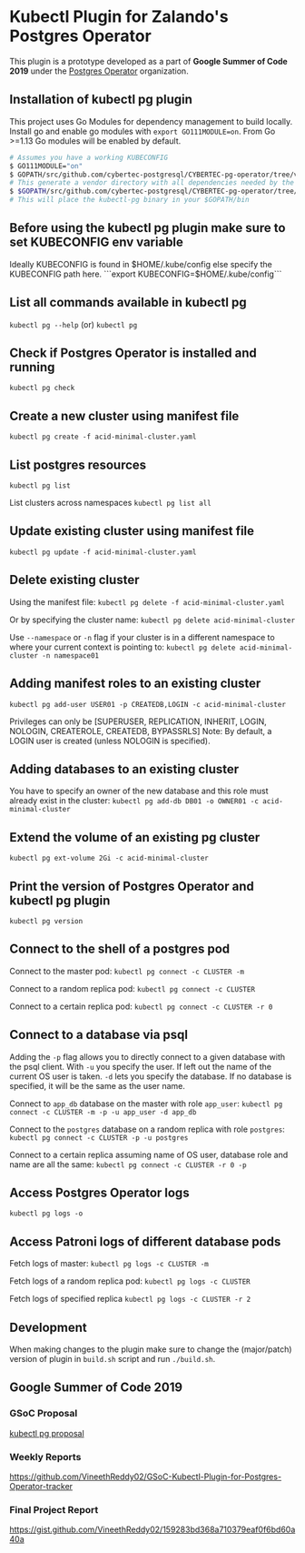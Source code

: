 # Kubectl Plugin for Zalando's Postgres Operator

This plugin is a prototype developed as a part of **Google Summer of Code 2019** under the [Postgres Operator](https://summerofcode.withgoogle.com/archive/2019/organizations/6187982082539520/) organization.

## Installation of kubectl pg plugin

This project uses Go Modules for dependency management to build locally.
Install go and enable go modules with ```export GO111MODULE=on```.
From Go >=1.13 Go modules will be enabled by default.

```bash
# Assumes you have a working KUBECONFIG
$ GO111MODULE="on"
$ GOPATH/src/github.com/cybertec-postgresql/CYBERTEC-pg-operator/tree/v0.7.0-rc3/kubectl-pg  go mod vendor
# This generate a vendor directory with all dependencies needed by the plugin.
$ $GOPATH/src/github.com/cybertec-postgresql/CYBERTEC-pg-operator/tree/v0.7.0-rc3/kubectl-pg  go install
# This will place the kubectl-pg binary in your $GOPATH/bin
```

## Before using the kubectl pg plugin make sure to set KUBECONFIG env variable

Ideally KUBECONFIG is found in $HOME/.kube/config else specify the KUBECONFIG path here.
```export KUBECONFIG=$HOME/.kube/config```

## List all commands available in kubectl pg

```kubectl pg --help``` (or) ```kubectl pg```

## Check if Postgres Operator is installed and running

```kubectl pg check```

## Create a new cluster using manifest file

```kubectl pg create -f acid-minimal-cluster.yaml```

## List postgres resources

```kubectl pg list```

List clusters across namespaces
```kubectl pg list all```

## Update existing cluster using manifest file

```kubectl pg update -f acid-minimal-cluster.yaml```

## Delete existing cluster

Using the manifest file:
```kubectl pg delete -f acid-minimal-cluster.yaml```

Or by specifying the cluster name:
```kubectl pg delete acid-minimal-cluster```

Use `--namespace` or `-n` flag if your cluster is in a different namespace to where your current context is pointing to:
```kubectl pg delete acid-minimal-cluster -n namespace01```

## Adding manifest roles to an existing cluster

```kubectl pg add-user USER01 -p CREATEDB,LOGIN -c acid-minimal-cluster```

Privileges can only be [SUPERUSER, REPLICATION, INHERIT, LOGIN, NOLOGIN, CREATEROLE, CREATEDB, BYPASSRLS]
Note: By default, a LOGIN user is created (unless NOLOGIN is specified).

## Adding databases to an existing cluster

You have to specify an owner of the new database and this role must already exist in the cluster:
```kubectl pg add-db DB01 -o OWNER01 -c acid-minimal-cluster```

## Extend the volume of an existing pg cluster

```kubectl pg ext-volume 2Gi -c acid-minimal-cluster```

## Print the version of Postgres Operator and kubectl pg plugin

```kubectl pg version```

## Connect to the shell of a postgres pod

Connect to the master pod:
```kubectl pg connect -c CLUSTER -m```

Connect to a random replica pod:
```kubectl pg connect -c CLUSTER```

Connect to a certain replica pod:
```kubectl pg connect -c CLUSTER -r 0```

## Connect to a database via psql

Adding the `-p` flag allows you to directly connect to a given database with the psql client.
With `-u` you specify the user. If left out the name of the current OS user is taken.
`-d` lets you specify the database. If no database is specified, it will be the same as the user name.

Connect to `app_db` database on the master with role `app_user`:
```kubectl pg connect -c CLUSTER -m -p -u app_user -d app_db```

Connect to the `postgres` database on a random replica with role `postgres`:
```kubectl pg connect -c CLUSTER -p -u postgres```

Connect to a certain replica assuming name of OS user, database role and name are all the same:
```kubectl pg connect -c CLUSTER -r 0 -p```


## Access Postgres Operator logs

```kubectl pg logs -o```

## Access Patroni logs of different database pods

Fetch logs of master:
```kubectl pg logs -c CLUSTER -m```

Fetch logs of a random replica pod:
```kubectl pg logs -c CLUSTER```

Fetch logs of specified replica
```kubectl pg logs -c CLUSTER -r 2```

## Development

When making changes to the plugin make sure to change the (major/patch) version of plugin in `build.sh` script and run `./build.sh`.

## Google Summer of Code 2019

### GSoC Proposal

[kubectl pg proposal](https://docs.google.com/document/d/1-WMy9HkfZ1XnnMbzplMe9rCzKrRMGaMz4owLVXXPb7w/edit)

### Weekly Reports

https://github.com/VineethReddy02/GSoC-Kubectl-Plugin-for-Postgres-Operator-tracker

### Final Project Report

https://gist.github.com/VineethReddy02/159283bd368a710379eaf0f6bd60a40a
